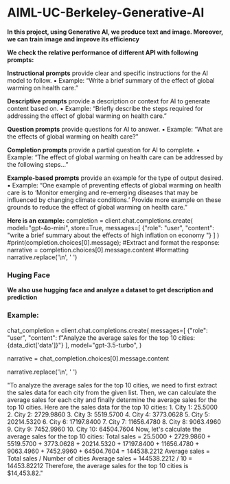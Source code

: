 # AIML-UC-Berkeley-Generative-AI

**In this project, using Generative AI, we produce text and image. Moreover, we can train image and improve its efficiency**

**We check the relative performance of different API with following prompts:**

**Instructional prompts** provide clear and specific instructions for the AI model to follow. ▪ Example: “Write a brief summary of the effect of global warming on health care.”

**Descriptive prompts** provide a description or context for AI to generate content based on. ▪ Example: “Briefly describe the steps required for addressing the effect of global warming on health care.”

**Question prompts** provide questions for AI to answer. ▪ Example: “What are the effects of global warming on health care?”

**Completion prompts** provide a partial question for AI to complete. ▪ Example: “The effect of global warming on health care can be addressed by the following steps…”

**Example-based prompts** provide an example for the type of output desired. ▪ Example: “One example of preventing effects of global warming on health care is to ‘Monitor emerging and re-emerging diseases that may be influenced by changing climate conditions.’ Provide more example on these grounds to reduce the effect of global warming on health care.”

**Here is an example:**
completion = client.chat.completions.create(
  model="gpt-4o-mini",
  store=True,
  messages=[
    {"role": "user", "content": "write a brief summary about the effects of high inflation on economy "}
  ]
)
#print(completion.choices[0].message);
#Extract and format the response:
narrative = completion.choices[0].message.content
#formatting
narrative.replace('\n', ' ')


### **Huging Face**
**We also use hugging face and analyze a dataset to get description and prediction**
### Example: 
chat_completion = client.chat.completions.create(
    messages=[
        {"role": "user", "content":  f"Analyze the average sales for the top 10 cities: {data_dict['data']}"}
    ],
    model="gpt-3.5-turbo",
)

narrative = chat_completion.choices[0].message.content

narrative.replace('\n', ' ')
     
"To analyze the average sales for the top 10 cities, we need to first extract the sales data for each city from the given list. Then, we can calculate the average sales for each city and finally determine the average sales for the top 10 cities.  Here are the sales data for the top 10 cities: 1. City 1: 25.5000 2. City 2: 2729.9860 3. City 3: 5519.5700 4. City 4: 3773.0628 5. City 5: 20214.5320 6. City 6: 17197.8400 7. City 7: 11656.4780 8. City 8: 9063.4960 9. City 9: 7452.9960 10. City 10: 64504.7604  Now, let's calculate the average sales for the top 10 cities:  Total sales = 25.5000 + 2729.9860 + 5519.5700 + 3773.0628 + 20214.5320 + 17197.8400 + 11656.4780 + 9063.4960 + 7452.9960 + 64504.7604 = 144538.2212  Average sales = Total sales / Number of cities Average sales = 144538.2212 / 10 = 14453.82212  Therefore, the average sales for the top 10 cities is $14,453.82."
